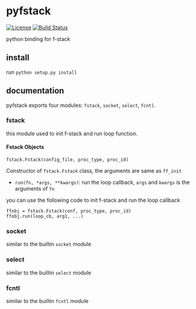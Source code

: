 # pyfstack
[![License](https://img.shields.io/badge/License-BSD%202--Clause-orange.svg)](https://opensource.org/licenses/BSD-2-Clause)
[![Build Status](https://travis-ci.org/F-Stack/pyfstack.svg?branch=master)](https://travis-ci.org/F-Stack/pyfstack)

python binding for f-stack

## install
 run `python setup.py install`

## documentation
pyfstack exports four modules: `fstack`, `socket`, `select`, `fcntl`.

### fstack
this module used to init f-stack and run loop function.
#### Fstack Objects
`fstack.Fstack(config_file, proc_type, proc_id)`

Constructor of `fstack.Fstack` class, the arguments are same as `ff_init`
+ `run(fn, *args, **kwargs)`: run the loop callback, `args` and `kwargs` is the arguments of `fn`

you can use the following code to init f-stack and run the loop callback

    ffobj = fstack.Fstack(conf, proc_type, proc_id)
    ffobj.run(loop_cb, arg1, ...)

### socket
similar to the builtin `socket` module

### select
similar to the builtin `select` module

### fcntl
similar to the builtin `fcntl` module
